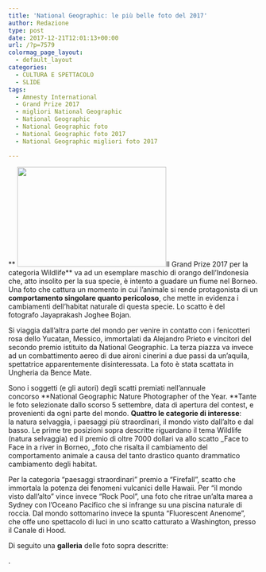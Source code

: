 ```yaml
---
title: 'National Geographic: le più belle foto del 2017'
author: Redazione
type: post
date: 2017-12-21T12:01:13+00:00
url: /?p=7579
colormag_page_layout:
  - default_layout
categories:
  - CULTURA E SPETTACOLO
  - SLIDE
tags:
  - Amnesty International
  - Grand Prize 2017
  - migliori National Geographic
  - National Geographic
  - National Geographic foto
  - National Geographic foto 2017
  - National Geographic migliori foto 2017

---
```

** <img decoding="async" loading="lazy" class="size-medium wp-image-7587 alignleft" src="https://progressonline.it/wp-content/uploads/2017/12/National-Geographic-Logo-300x201.jpg" alt="" width="300" height="201" />Il Grand Prize 2017 per la categoria Wildlife** va ad un esemplare maschio di orango dell&#8217;Indonesia che, atto insolito per la sua specie, è intento a guadare un fiume nel Borneo. Una foto che cattura un momento in cui l&#8217;animale si rende protagonista di un **comportamento singolare quanto pericoloso**, che mette in evidenza i cambiamenti dell&#8217;habitat naturale di questa specie. Lo scatto è del fotografo Jayaprakash Joghee Bojan.

Si viaggia dall&#8217;altra parte del mondo per venire in contatto con i fenicotteri rosa dello Yucatan, Messico, immortalati da Alejandro Prieto e vincitori del secondo premio istituito da National Geographic. La terza piazza va invece ad un combattimento aereo di due aironi cinerini a due passi da un&#8217;aquila, spettatrice apparentemente disinteressata. La foto è stata scattata in Ungheria da Bence Mate.

Sono i soggetti (e gli autori) degli scatti premiati nell&#8217;annuale concorso **National Geographic Nature Photographer of the Year. **Tante le foto selezionate dallo scorso 5 settembre, data di apertura del contest, e provenienti da ogni parte del mondo. **Quattro le categorie di interesse**: la natura selvaggia, i paesaggi più straordinari, il mondo visto dall’alto e dal basso. Le prime tre posizioni sopra descritte riguardano il tema Wildlife (natura selvaggia) ed il premio di oltre 7000 dollari va allo scatto _Face to Face in a river in Borneo, _foto che risalta il cambiamento del comportamento animale a causa del tanto drastico quanto drammatico cambiamento degli habitat.

Per la categoria &#8220;paesaggi straordinari&#8221; premio a &#8220;Firefall&#8221;, scatto che immortala la potenza dei fenomeni vulcanici delle Hawaii. Per &#8220;il mondo visto dall&#8217;alto&#8221; vince invece &#8220;Rock Pool&#8221;, una foto che ritrae un&#8217;alta marea a Sydney con l&#8217;Oceano Pacifico che si infrange su una piscina naturale di roccia. Dal mondo sottomarino invece la spunta &#8220;Fluorescent Anenome&#8221;, che offe uno spettacolo di luci in uno scatto catturato a Washington, presso il Canale di Hood.

Di seguito una **galleria** delle foto sopra descritte:



<div class="fb-quote fb_iframe_widget">
</div>

<div class="fb-quote fb_iframe_widget">
</div>

.